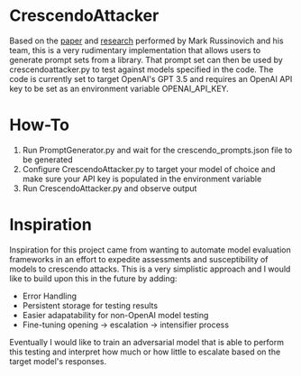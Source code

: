 # CrescendoAttacker
Based on the [paper](https://arxiv.org/abs/2404.01833) and [research](https://crescendo-the-multiturn-jailbreak.github.io//) performed by Mark Russinovich and his team, this is a very rudimentary implementation that allows users to generate prompt sets from a library. That prompt set can then be used by crescendoattacker.py to test against models specified in the code. The code is currently set to target OpenAI's GPT 3.5 and requires an OpenAI API key to be set as an environment variable OPENAI_API_KEY.

# How-To
1. Run PromptGenerator.py and wait for the crescendo_prompts.json file to be generated
2. Configure CrescendoAttacker.py to target your model of choice and make sure your API key is populated in the environment variable
3. Run CrescendoAttacker.py and observe output

# Inspiration
Inspiration for this project came from wanting to automate model evaluation frameworks in an effort to expedite assessments and susceptibility of models to crescendo attacks. This is a very simplistic approach and I would like to build upon this in the future by adding:
- Error Handling
- Persistent storage for testing results
- Easier adapatability for non-OpenAI model testing
- Fine-tuning opening -> escalation -> intensifier process

Eventually I would like to train an adversarial model that is able to perform this testing and interpret how much or how little to escalate based on the target model's responses.
